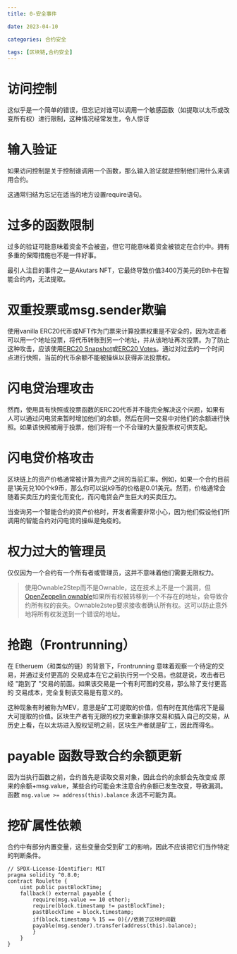 ```yaml
---
title: 0-安全事件

date: 2023-04-10	

categories: 合约安全	

tags: [区块链,合约安全]
---	
```


# 访问控制

这似乎是一个简单的错误，但忘记对谁可以调用一个敏感函数（如提取以太币或改变所有权）进行限制，这种情况经常发生，令人惊讶

# 输入验证

如果访问控制是关于控制谁调用一个函数，那么输入验证就是控制他们用什么来调用合约。

这通常归结为忘记在适当的地方设置require语句。

# 过多的函数限制

过多的验证可能意味着资金不会被盗，但它可能意味着资金被锁定在合约中。拥有多重的保障措施也不是一件好事。

最引人注目的事件之一是Akutars NFT，它最终导致价值3400万美元的Eth卡在智能合约内，无法提取。

# 双重投票或msg.sender欺骗

使用vanilla ERC20代币或NFT作为门票来计算投票权重是不安全的，因为攻击者可以用一个地址投票，将代币转账到另一个地址，并从该地址再次投票。为了防止这种攻击，应该使用[ERC20 Snapshot](https://www.rareskills.io/post/erc20-snapshot)或[ERC20 Votes](https://www.rareskills.io/post/erc20-votes-erc5805-and-erc6372)。通过对过去的一个时间点进行快照，当前的代币余额不能被操纵以获得非法投票权。

# 闪电贷治理攻击

然而，使用具有快照或投票函数的ERC20代币并不能完全解决这个问题，如果有人可以通过闪电贷来暂时增加他们的余额，然后在同一交易中对他们的余额进行快照。如果该快照被用于投票，他们将有一个不合理的大量投票权可供支配。

# 闪电贷价格攻击

区块链上的资产价格通常被计算为资产之间的当前汇率。例如，如果一个合约目前是1美元兑100个k9币，那么你可以说k9币的价格是0.01美元。然而，价格通常会随着买卖压力的变化而变化，而闪电贷会产生巨大的买卖压力。

当查询另一个智能合约的资产价格时，开发者需要非常小心，因为他们假设他们所调用的智能合约对闪电贷的操纵是免疫的。

# 权力过大的管理员

仅仅因为一个合约有一个所有者或管理员，这并不意味着他们需要无限权力。

> 使用Ownable2Step而不是Ownable，这在技术上不是一个漏洞，但[OpenZeppelin ownable](https://www.rareskills.io/post/openzeppelin-ownable2step)如果所有权被转移到一个不存在的地址，会导致合约所有权的丧失。Ownable2step要求接收者确认所有权。这可以防止意外地将所有权发送到一个错误的地址。

# 抢跑（Frontrunning）

在 Etheruem（和类似的链）的背景下，Frontrunning 意味着观察一个待定的交易，并通过支付更高的 交易成本在它之前执行另一个交易。也就是说，攻击者已经 "跑到了 "交易的前面。如果该交易是一个有利可图的交易，那么除了支付更高的 交易成本，完全复制该交易是有意义的。

这种现象有时被称为MEV，意思是矿工可提取的价值，但有时在其他情况下是最大可提取的价值。区块生产者有无限的权力来重新排序交易和插入自己的交易，从历史上看，在以太坊进入股权证明之前，区块生产者就是矿工，因此而得名。

# payable 函数导致合约余额更新

因为当执行函数之前，合约首先是读取交易对象，因此合约的余额会先改变成 原来的余额+msg.value，某些合约可能会未注意合约余额已发生改变，导致漏洞。函数 `msg.value >= address(this).balance` 永远不可能为真。

# 挖矿属性依赖

合约中有部分内置变量，这些变量会受到矿工的影响，因此不应该把它们当作特定的判断条件。

```solidity
// SPDX-License-Identifier: MIT
pragma solidity ^0.8.0;
contract Roulette {
    uint public pastBlockTime;
    fallback() external payable {
        require(msg.value == 10 ether);
        require(block.timestamp != pastBlockTime);
        pastBlockTime = block.timestamp;
        if(block.timestamp % 15 == 0){//依赖了区块时间戳
        payable(msg.sender).transfer(address(this).balance);
        }   
    }
}
```

